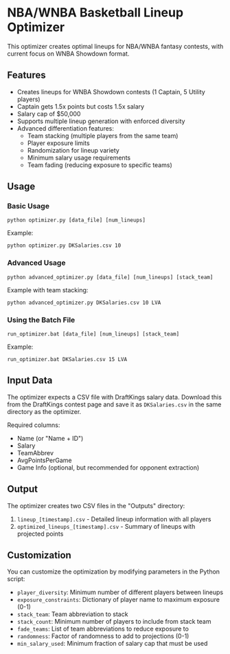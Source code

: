 # NBA/WNBA Basketball Lineup Optimizer

This optimizer creates optimal lineups for NBA/WNBA fantasy contests, with current focus on WNBA Showdown format.

## Features

- Creates lineups for WNBA Showdown contests (1 Captain, 5 Utility players)
- Captain gets 1.5x points but costs 1.5x salary
- Salary cap of $50,000
- Supports multiple lineup generation with enforced diversity
- Advanced differentiation features:
  - Team stacking (multiple players from the same team)
  - Player exposure limits
  - Randomization for lineup variety
  - Minimum salary usage requirements
  - Team fading (reducing exposure to specific teams)

## Usage

### Basic Usage

```
python optimizer.py [data_file] [num_lineups]
```

Example:
```
python optimizer.py DKSalaries.csv 10
```

### Advanced Usage

```
python advanced_optimizer.py [data_file] [num_lineups] [stack_team]
```

Example with team stacking:
```
python advanced_optimizer.py DKSalaries.csv 10 LVA
```

### Using the Batch File

```
run_optimizer.bat [data_file] [num_lineups] [stack_team]
```

Example:
```
run_optimizer.bat DKSalaries.csv 15 LVA
```

## Input Data

The optimizer expects a CSV file with DraftKings salary data. Download this from the DraftKings contest page and save it as `DKSalaries.csv` in the same directory as the optimizer.

Required columns:
- Name (or "Name + ID")
- Salary
- TeamAbbrev
- AvgPointsPerGame
- Game Info (optional, but recommended for opponent extraction)

## Output

The optimizer creates two CSV files in the "Outputs" directory:

1. `lineup_[timestamp].csv` - Detailed lineup information with all players
2. `optimized_lineups_[timestamp].csv` - Summary of lineups with projected points

## Customization

You can customize the optimization by modifying parameters in the Python script:

- `player_diversity`: Minimum number of different players between lineups
- `exposure_constraints`: Dictionary of player name to maximum exposure (0-1)
- `stack_team`: Team abbreviation to stack
- `stack_count`: Minimum number of players to include from stack team
- `fade_teams`: List of team abbreviations to reduce exposure to
- `randomness`: Factor of randomness to add to projections (0-1)
- `min_salary_used`: Minimum fraction of salary cap that must be used
